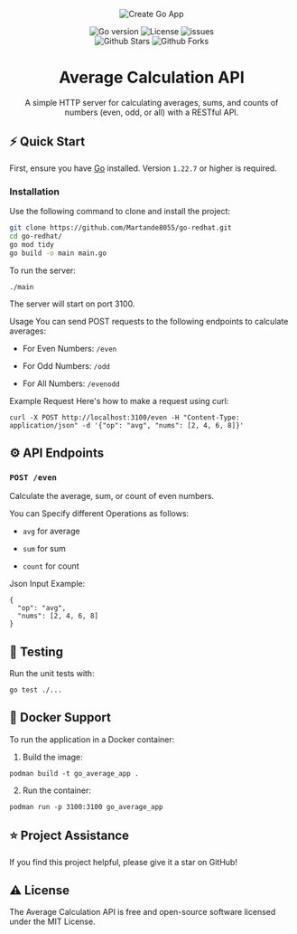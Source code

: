 <div align="center">
  
![Create Go App](https://github.com/create-go-app/cli/assets/11155743/95024afc-5e3b-4d6f-8c9c-5daaa51d080d)
  
![Go version](https://img.shields.io/github/go-mod/go-version/Martande8055/go-redhat)
![License](https://img.shields.io/github/license/Martande8055/go-redhat)
![issues](https://img.shields.io/github/issues/Martande8055/go-redhat)<br/>
![Github Stars](https://img.shields.io/github/stars/Martande8055/go-redhat)
![Github Forks](https://img.shields.io/github/forks/Martande8055/go-redhat)

# Average Calculation API

A simple HTTP server for calculating averages, sums, and counts of numbers (even, odd, or all) with a RESTful API.

</div>

## ⚡️ Quick Start

First, ensure you have [Go](https://go.dev/doc/install) installed. Version `1.22.7` or higher is required.

### Installation

Use the following command to clone and install the project:

```bash
git clone https://github.com/Martande8055/go-redhat.git
cd go-redhat/
go mod tidy
go build -o main main.go
```

To run the server:
```
./main
```
The server will start on port 3100.

Usage
You can send POST requests to the following endpoints to calculate averages:

- For Even Numbers: `/even`
  
- For Odd Numbers: `/odd`
  
- For All Numbers: `/evenodd`

Example Request
Here's how to make a request using curl:

```
curl -X POST http://localhost:3100/even -H "Content-Type: application/json" -d '{"op": "avg", "nums": [2, 4, 6, 8]}'
```
## ⚙️ API Endpoints

### `POST /even`

Calculate the average, sum, or count of even numbers.

You can Specify different Operations as follows:

- `avg` for average

- `sum` for sum

- `count` for count

Json Input Example:

```
{
  "op": "avg",
  "nums": [2, 4, 6, 8]
}
```

## 📝 Testing

Run the unit tests with:
```
go test ./...
```

## 🚚 Docker Support

To run the application in a Docker container:

1. Build the image:
```
podman build -t go_average_app .
```
2. Run the container:
```
podman run -p 3100:3100 go_average_app
```

## ⭐️ Project Assistance

If you find this project helpful, please give it a star on GitHub!

## ⚠️ License

The Average Calculation API is free and open-source software licensed under the MIT License.

